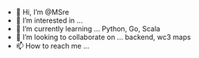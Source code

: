 - 👋 Hi, I’m @MSre
- 👀 I’m interested in ... 
- 🌱 I’m currently learning ... Python, Go, Scala
- 💞️ I’m looking to collaborate on ... backend, wc3 maps
- 📫 How to reach me ...

<!---
MSre/MSre is a ✨ special ✨ repository because its `README.md` (this file) appears on your GitHub profile.
You can click the Preview link to take a look at your changes.
--->
